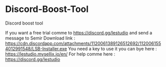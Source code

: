 # Discord-Boost-Tool
Discord boost tool 

If you want a free trial comme to https://discord.gg/lestudio and send a message to Semir
Download link : https://cdn.discordapp.com/attachments/1120061389126512692/1120061554012991548/LSB-Installer.exe 
You need a key to use it you can bye here : https://lestudio.mysellix.io/en/
For help comme here : https://discord.gg/lestudio
